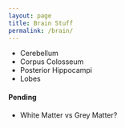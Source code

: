```yaml
---
layout: page
title: Brain Stuff
permalink: /brain/
---
```


- Cerebellum
- Corpus Colosseum
- Posterior Hippocampi
- Lobes

#### Pending

- White Matter vs Grey Matter?